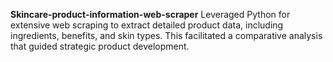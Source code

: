 **Skincare-product-information-web-scraper**
Leveraged Python for extensive web scraping to extract detailed product data, including ingredients, benefits, and skin types. This facilitated a comparative analysis that guided strategic product development.
